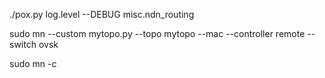 ./pox.py log.level --DEBUG misc.ndn_routing

sudo mn --custom mytopo.py --topo mytopo --mac --controller remote --switch ovsk

sudo mn -c
